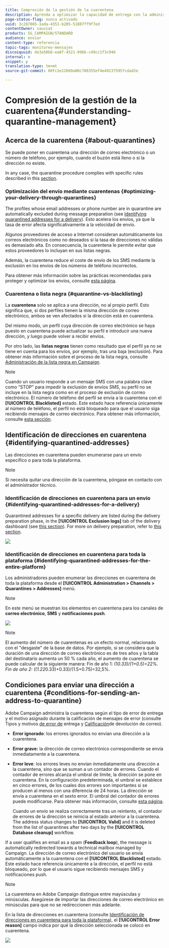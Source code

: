 ```yaml
---
title: Compresión de la gestión de la cuarentena
description: Aprenda a optimizar la capacidad de entrega con la administración de cuarentena.
page-status-flag: nunca activado
uuid: 3c287865-1ada-4351-b205-51807ff9f7ed
contentOwner: sauviat
products: SG_CAMPAIGN/STANDARD
audience: enviar
content-type: referencia
topic-tags: monitoreo-mensajes
discoiquuid: de3a50b6-ea8f-4521-996b-c49cc1f3c946
internal: n
snippet: y
translation-type: tm+mt
source-git-commit: 00fc2e12669a00c788355ef4e492375957cdad2e

---
```



# Compresión de la gestión de la cuarentena{#understanding-quarantine-management}

## Acerca de la cuarentena {#about-quarantines}

Se puede poner en cuarentena una dirección de correo electrónico o un número de teléfono, por ejemplo, cuando el buzón está lleno o si la dirección no existe.

In any case, the quarantine procedure complies with specific rules described in this [section](#conditions-for-sending-an-address-to-quarantine).

### Optimización del envío mediante cuarentenas {#optimizing-your-delivery-through-quarantines}

The profiles whose email addresses or phone number are in quarantine are automatically excluded during message preparation (see [Identifying quarantined addresses for a delivery](#identifying-quarantined-addresses-for-a-delivery)). Esto acelera los envíos, ya que la tasa de error afecta significativamente a la velocidad de envío.

Algunos proveedores de acceso a Internet consideran automáticamente los correos electrónicos como no deseados si la tasa de direcciones no válidas es demasiado alta. En consecuencia, la cuarentena le permite evitar que estos proveedores lo incluyan en sus listas negras.

Además, la cuarentena reduce el coste de envío de los SMS mediante la exclusión en los envíos de los números de teléfono incorrectos.

Para obtener más información sobre las prácticas recomendadas para proteger y optimizar los envíos, consulte [esta página](https://docs.campaign.adobe.com/doc/standard/getting_started/en/ACS_DeliveryBestPractices.html).

### Cuarentena o lista negra {#quarantine-vs-blacklisting}

La **cuarentena** solo se aplica a una dirección, no al propio perfil. Esto significa que, si dos perfiles tienen la misma dirección de correo electrónico, ambos se ven afectados si la dirección está en cuarentena.

Del mismo modo, un perfil cuya dirección de correo electrónico se haya puesto en cuarentena puede actualizar su perfil e introducir una nueva dirección, y luego puede volver a recibir envíos.

Por otro lado, las **listas negras** tienen como resultado que el perfil ya no se tiene en cuenta para los envíos, por ejemplo, tras una baja (exclusión). Para obtener más información sobre el proceso de la lista negra, consulte [Administración de la lista negra en Campaign](../../audiences/using/about-opt-in-and-opt-out-in-campaign.md).

>[!NOTE]
>
>Cuando un usuario responde a un mensaje SMS con una palabra clave como “STOP” para impedir la exclusión de envíos SMS, su perfil no se incluye en la lista negra como en el proceso de exclusión de correo electrónico. El número de teléfono del perfil se envía a la cuarentena con el **[!UICONTROL Blacklisted]** estado. Este estado hace referencia únicamente al número de teléfono, el perfil no está bloqueado para que el usuario siga recibiendo mensajes de correo electrónico. Para obtener más información, consulte [esta sección](../../channels/using/managing-incoming-sms.md#managing-stop-sms).

## Identificación de direcciones en cuarentena {#identifying-quarantined-addresses}

Las direcciones en cuarentena pueden enumerarse para un envío específico o para toda la plataforma.

>[!NOTE]
>
>Si necesita quitar una dirección de la cuarentena, póngase en contacto con el administrador técnico.

### Identificación de direcciones en cuarentena para un envío {#identifying-quarantined-addresses-for-a-delivery}

Quarantined addresses for a specific delivery are listed during the delivery preparation phase, in the **[!UICONTROL Exclusion logs]** tab of the delivery dashboard (see [this section](../../sending/using/monitoring-a-delivery.md#exclusion-logs)). For more on delivery preparation, refer to [this section](../../sending/using/preparing-the-send.md).

![](assets/exclusion_logs.png)

### Identificación de direcciones en cuarentena para toda la plataforma {#identifying-quarantined-addresses-for-the-entire-platform}

Los administradores pueden enumerar las direcciones en cuarentena de toda la plataforma desde el **[!UICONTROL Administration > Channels > Quarantines > Addresses]** menú.

>[!NOTE]
>
>En este menú se muestran los elementos en cuarentena para los canales de **correo electrónico**, **SMS** y **notificaciones push**.

![](assets/quarantines1.png)

>[!NOTE]
>
>El aumento del número de cuarentenas es un efecto normal, relacionado con el "desgaste" de la base de datos. Por ejemplo, si se considera que la duración de una dirección de correo electrónico es de tres años y la tabla del destinatario aumenta un 50 % cada año, el aumento de cuarentena se puede calcular de la siguiente manera: Fin de año 1: (1*0.33)/(1+0.5)=22%. Fin de año 2: ((1.22*0.33)+0.33)/(1.5+0.75)=32,5%.

## Condiciones para enviar una dirección a cuarentena {#conditions-for-sending-an-address-to-quarantine}

Adobe Campaign administra la cuarentena según el tipo de error de entrega y el motivo asignado durante la calificación de mensajes de error (consulte Tipos y motivos [de error de](../../sending/using/understanding-delivery-failures.md#delivery-failure-types-and-reasons) entrega y [Calificación](../../sending/using/understanding-delivery-failures.md#bounce-mail-qualification)de devolución de correo).

* **Error ignorado**: los errores ignorados no envían una dirección a la cuarentena.
* **Error grave:** la dirección de correo electrónico correspondiente se envía inmediatamente a la cuarentena.
* **Error leve**: los errores leves no envían inmediatamente una dirección a la cuarentena, sino que se suman a un contador de errores. Cuando el contador de errores alcanza el umbral de límite, la dirección se pone en cuarentena. En la configuración predeterminada, el umbral se establece en cinco errores, de los cuales dos errores son importantes si se producen al menos con una diferencia de 24 horas. La dirección se envía a cuarentena en el sexto error. El umbral del contador de errores puede modificarse. Para obtener más información, consulte [esta página](../../administration/using/configuring-email-channel.md#email-channel-parameters).

   Cuando un envío se realiza correctamente tras un reintento, el contador de errores de la dirección se reinicia al estado anterior a la cuarentena. The address status changes to **[!UICONTROL Valid]** and it is deleted from the list of quarantines after two days by the **[!UICONTROL Database cleanup]** workflow.

If a user qualifies an email as a spam (**Feedback loop**), the message is automatically redirected towards a technical mailbox managed by Campaign. La dirección de correo electrónico del usuario se envía automáticamente a la cuarentena con el **[!UICONTROL Blacklisted]** estado. Este estado hace referencia únicamente a la dirección, el perfil no está bloqueado, por lo que el usuario sigue recibiendo mensajes SMS y notificaciones push.

>[!NOTE]
La cuarentena en Adobe Campaign distingue entre mayúsculas y minúsculas. Asegúrese de importar las direcciones de correo electrónico en minúsculas para que no se redireccionen más adelante.

En la lista de direcciones en cuarentena (consulte [Identificación de direcciones en cuarentena para toda la plataforma](#identifying-quarantined-addresses-for-the-entire-platform)), el **[!UICONTROL Error reason]** campo indica por qué la dirección seleccionada se colocó en cuarentena.

![](assets/quarantines2.png)


